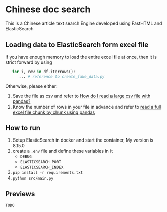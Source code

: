 # Chinese doc search

This is a Chinese article text search Engine developed using FastHTML and ElasticSearch

## Loading data to ElasticSearch form excel file

If you have enough memory to load the entire excel file at once, then it is strict forward by using
```python
   for i, row in df.iterrows():
      ... # reference to create_fake_data.py
```

Otherwise, please either:

1. Save the file as csv and refer to [How do I read a large csv file with pandas?](https://stackoverflow.com/questions/25962114/how-do-i-read-a-large-csv-file-with-pandas)
2. Know the number of rows in your file in advance and refer to [read a full excel file chunk by chunk using pandas](https://stackoverflow.com/questions/70681153/read-a-full-excel-file-chunk-by-chunk-using-pandas)

## How to run

1. Setup ElasticSearch in docker and start the container, My version is 8.15.0
2. create a `.env` file and define these variables in it
   -  `DEBUG`
   -  `ELASTICSEARCH_PORT`
   -  `ELASTICSEARCH_INDEX`
3. `pip install -r requirements.txt`
4. `python src/main.py`

## Previews

    TODO
